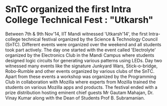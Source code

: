 SnTC organized the first Intra College Technical Fest : "Utkarsh"
================================================================

Between 7th & 9th Nov'14, IIT Mandi witnessed 'Utkarsh'14', the first
Intra-college technical festival organized by the Science & Technology
Council (SnTC). Different events were organized over the weekend and all
students took part actively. The day one started with the event called
'Electrolyte' organized by the Electronics Club in the Mandi Campus where
students designed logic circuits for generating various patterns using LEDs.
Day two witnessed many events like the signature Junkyard Wars,
Stick-o-bridge, Robo-Rumble and other events organized by various clubs of
the SnTC. Apart from these events a workshop was organized by the
Programming Club in collaboration with Mozilla where experts from Mozilla
trained the students on various Mozilla apps and products. The festival
ended with a prize distribution hosting eminent chief guests Mr Gautam
Mahajan, Dr. Vinay Kumar along with the Dean of Students Prof B.
Subramanian.